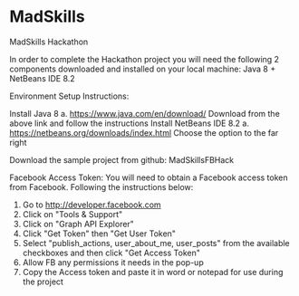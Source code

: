 # MadSkills
MadSkills Hackathon

In order to complete the Hackathon project you will need the following 2 components downloaded and installed on your local machine:
Java 8 + NetBeans IDE 8.2


Environment Setup Instructions:

Install Java 8 
   a.	https://www.java.com/en/download/ 
   Download from the above link and follow the instructions
Install NetBeans IDE 8.2 
   a.	https://netbeans.org/downloads/index.html 
   Choose the option to the far right
   
  Download the sample project from github:
  MadSkillsFBHack
   
Facebook Access Token:
You will need to obtain a Facebook access token from Facebook.  Following the instructions below:
1) Go to http://developer.facebook.com
2) Click on "Tools & Support"
3) Click on "Graph API Explorer"
4) Click "Get Token" then "Get User Token"
5) Select "publish_actions, user_about_me, user_posts" from the available checkboxes and then click "Get Access Token"
6) Allow FB any permissions it needs in the pop-up
7) Copy the Access token and paste it in word or notepad for use during the project
